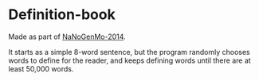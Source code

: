 Definition-book
===============

Made as part of <a href="https://github.com/dariusk/NaNoGenMo-2014">NaNoGenMo-2014</a>.

It starts as a simple 8-word sentence, but the program randomly chooses words to define for the reader, and keeps defining words until there are at least 50,000 words.
